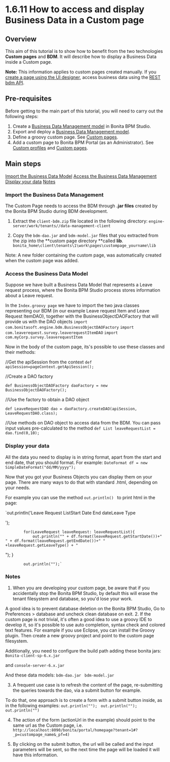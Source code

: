 # 1.6.11 How to access and display Business Data in a Custom page

## Overview

This aim of this tutorial is to show how to benefit from the two technologies **Custom pages** and **BDM**.
It will describe how to display a Business Data inside a Custom page.


**Note:** This information applies to custom pages created manually. 
If you [create a page using the UI designer](/create-or-modify-page), access business data using the [REST bdm API](/bdm-api-0).


## Pre-requisites

Before getting to the main part of this tutorial, you will need to carry out the following steps:

1. Create a [Business Data Management model](/business-data-model) in Bonita BPM Studio.
2. Export and deploy a [Business Data Management model](/business-data-model).
3. Define a groovy custom page. See [Custom pages](/custom-pages-2#examples).
4. Add a custom page to Bonita BPM Portal (as an Administrator). See [Custom profiles](/custom-profiles-2) and [Custom pages](/custom-pages-2).

## Main steps

[Import the Business Data Model](#import)
[Access the Business Data Management](#access)
[Display your data](#display)
[Notes](#notes)



### Import the Business Data Management


The Custom Page needs to access the BDM through **.jar files** created by the Bonita BPM Studio during BDM development.

1. Extract the `client-bdm.zip` file located in the following directory:
`engine-server/work/tenants//data-management-client`

2. Copy the `bdm-dao.jar` and `bdm-model.jar` files that you extracted from the zip into the **custom page directory **called **lib**.
`bonita_home\client\tenants\1\work\pages\custompage_yourname\lib
`


Note: A new folder containing the custom page, was automatically created when the custom page was added.



### Access the Business Data Model



Suppose we have built a Business Data Model that represents a Leave request process, where the Bonita BPM Studio process stores information about a Leave request. 


In the `Index.groovy page` we have to import the two java classes representing our BDM (in our example Leave request Item and Leave Request ItemDAO), together with the BusinessObjectDAOFactory that will provide us with the DAO objects
`import com.bonitasoft.engine.bdm.BusinessObjectDAOFactory`
`import com.leaverequest.survey.leaverequestItemDAO`
`import com.myCorp.survey.leaverequestItem`


Now in the body of the custom page, its's possible to use these classes and their methods:

//Get the apiSession from the context
`def apiSession=pageContext.getApiSession();
`


//Create a DAO factory

`def BusinessObjectDAOFactory daoFactory = new BusinessObjectDAOFactory();
`


//Use the factory to obtain a DAO object

`def LeaveRequestDAO dao = daoFactory.createDAO(apiSession, LeaveRequestDAO.class);
`


//Use methods on DAO object to access data from the BDM. You can pass input values pre-calculated to the method
`def List leaveRequestList = dao.find(0,10);
`


### Display your data


All the data you need to display is in string format, apart from the start and end date, that you should format. For example:
`DateFormat df = new SimpleDateFormat("dd/MM/yyyy");
`


Now that you got your Business Objects you can display them on your page.
There are many ways to do that with standard .html, depending on your needs.




For example you can use the method `out.println()
` to print html in the page:

`out.println('Leave Request ListStart Date End dateLeave Type

');
			
			for(LeaveRequest leaveRequest: leaveRequestList){         
				out.println("" + df.format(leaveRequest.getStartDate())+" " + df.format(leaveRequest.getEndDate())+" " +leaveRequest.getLeaveType() + "

"); 
			}
			
			out.println("");`


### Notes


1. When you are developing your custom page, be aware that if you accidentally stop the Bonita BPM Studio, by default this will erase the tenant filesystem and database, so you'd lose your work.

A good idea is to prevent database deletion on the Bonita BPM Studio, Go to Preferences \> database and uncheck clean database on exit.
2. If the custom page is not trivial, it's often a good idea to use a groovy IDE to develop it, so it's possible to use auto completion, syntax check and colored text features.
For example if you use Eclipse, you can install the Groovy plugin.
Then create a new groovy project and point to the custom page filesystem.


Additionally, you need to configure the build path adding these bonita jars:
`Bonita-client-sp-6.x.jar
`

and
`console-server-6.x.jar
`


And these data models:
`bdm-dao.jar
`
`bdm-model.jar
`

3. A frequent use case is to refresh the content of the page, re-submitting the queries towards the dao, via a submit button for example.

To do that, one approach is to create a form with a submit button inside, as in the following examples:
`out.println("");
`
`out.println("");
`
`out.println("")
`

4. The action of the form (actionUrl in the example) should point to the same url as the Custom page, i.e.
`http://localhost:8090/bonita/portal/homepage?tenant=1#?_p=custompage_name&_pf=4)
`

5. By clicking on the submit button, the url will be called and the input parameters will be sent, so the next time the page will be loaded it will have this information.